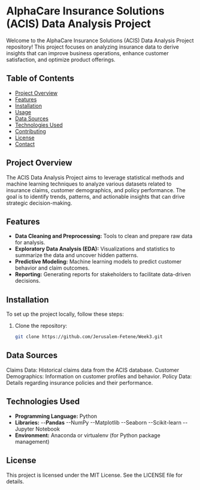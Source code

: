 # AlphaCare Insurance Solutions (ACIS) Data Analysis Project

Welcome to the AlphaCare Insurance Solutions (ACIS) Data Analysis Project repository! This project focuses on analyzing insurance data to derive insights that can improve business operations, enhance customer satisfaction, and optimize product offerings.

## Table of Contents

- [Project Overview](#project-overview)
- [Features](#features)
- [Installation](#installation)
- [Usage](#usage)
- [Data Sources](#data-sources)
- [Technologies Used](#technologies-used)
- [Contributing](#contributing)
- [License](#license)
- [Contact](#contact)

## Project Overview

The ACIS Data Analysis Project aims to leverage statistical methods and machine learning techniques to analyze various datasets related to insurance claims, customer demographics, and policy performance. The goal is to identify trends, patterns, and actionable insights that can drive strategic decision-making.

## Features

- **Data Cleaning and Preprocessing:** Tools to clean and prepare raw data for analysis.
- **Exploratory Data Analysis (EDA):** Visualizations and statistics to summarize the data and uncover hidden patterns.
- **Predictive Modeling:** Machine learning models to predict customer behavior and claim outcomes.
- **Reporting:** Generating reports for stakeholders to facilitate data-driven decisions.

## Installation

To set up the project locally, follow these steps:

1. Clone the repository:
   ```bash
   git clone https://github.com/Jerusalem-Fetene/Week3.git

## Data Sources
Claims Data: Historical claims data from the ACIS database.
Customer Demographics: Information on customer profiles and behavior.
Policy Data: Details regarding insurance policies and their performance.

## Technologies Used
- **Programming Language:** Python
- **Libraries:**
--**Pandas**
--NumPy
--Matplotlib
--Seaborn
--Scikit-learn
--Jupyter Notebook
- **Environment:** Anaconda or virtualenv (for Python package management)

## License
This project is licensed under the MIT License. See the LICENSE file for details.
